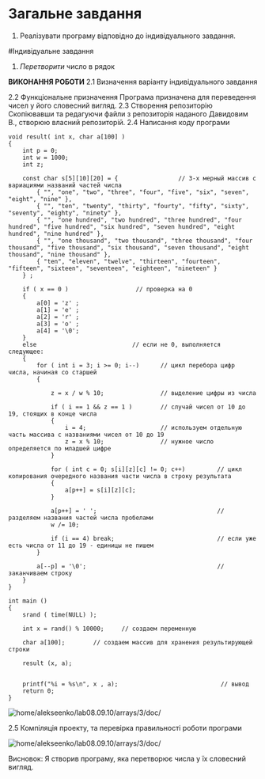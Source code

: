 # Загальне завдання
1. Реалізувати програму відповідно до індивідуального завдання.

#Індивідуальне завдання
1. *Перетворити* число в рядок

**ВИКОНАННЯ РОБОТИ**
2.1 Визначення варіанту індивідуального завдання

2.2 Функціональне призначення
	Програма призначена для переведення чисел у його словесний вигляд.
2.3 Створення репозиторію
	Скопіювавши та редагуючи файли з репозиторія наданого Давидовим В., створюю власний репозиторій.
2.4 Написання коду програми
```
void result( int x, char a[100] ) 
{
    int p = 0;
    int w = 1000;
    int z;

    const char s[5][10][20] = {                 // 3-х мерный массив с вариациями названий частей числа
        { "", "one", "two", "three", "four", "five", "six", "seven", "eight", "nine" },
        { "", "ten", "twenty", "thirty", "fourty", "fifty", "sixty", "seventy", "eighty", "ninety" },
        { "", "one hundred", "two hundred", "three hundred", "four hundred", "five hundred", "six hundred", "seven hundred", "eight hundred", "nine hundred" },
        { "", "one thousand", "two thousand", "three thousand", "four thousand", "five thousand", "six thousand", "seven thousand", "eight thousand", "nine thousand" },
        { "ten", "eleven", "twelve", "thirteen", "fourteen", "fifteen", "sixteen", "seventeen", "eighteen", "nineteen" }
    } ;
 
    if ( x == 0 )                   // проверка на 0
    { 
        a[0] = 'z' ;
        a[1] = 'e' ;
        a[2] = 'r' ;
        a[3] = 'o' ;
        a[4] = '\0';
    }   
    else                           // если не 0, выполняется следующее:
    {
        for ( int i = 3; i >= 0; i--)      // цикл перебора цифр числа, начиная со старшей
        {

            z = x / w % 10;                // выделение цифры из числа

            if ( i == 1 && z == 1 )        // случай чисел от 10 до 19, стоящих в конце числа
            {
                i = 4;                     // используем отдельную часть массива с названиями чисел от 10 до 19
                z = x % 10;                // нужное число определяется по младшей цифре
            }

            for ( int c = 0; s[i][z][c] != 0; c++)         // цикл копирования очередного названия части числа в строку результата
            {
                a[p++] = s[i][z][c];    
            }

            a[p++] = ' ';                                  // разделяем названия частей числа пробелами
            w /= 10;

            if (i == 4) break;                             // если уже есть числа от 11 до 19 - единицы не пишем
        }

        a[--p] = '\0';                                     // заканчиваем строку
    }
}

int main () 
{
    srand ( time(NULL) );

    int x = rand() % 10000;     // создаем переменную 
      
    char a[100];        // создаем массив для хранения результирующей строки

    result (x, a);


    printf("%i = %s\n", x , a);                             // вывод
    return 0;
}
```

![home/alekseenko/lab08.09.10/arrays/3/doc/](6.3.png)

2.5 Компіляція проекту, та перевірка правильності роботи програми

![home/alekseenko/lab08.09.10/arrays/3/doc/](nemiver6.3.png)

Висновок:
Я створив програму, яка перетворює числа у їх словесний вигляд.